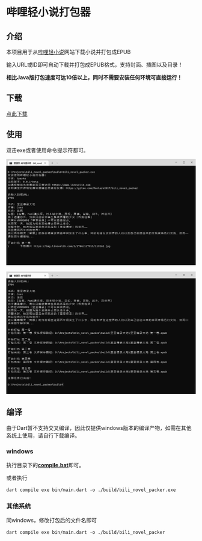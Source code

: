 # 哔哩轻小说打包器

## 介绍

本项目用于从[哔哩轻小说](https://www.linovelib.com)网站下载小说并打包成EPUB

输入URL或ID即可自动下载并打包成EPUB格式，支持封面、插图以及目录！

**相比Java版打包速度可达10倍以上，同时不需要安装任何环境可直接运行！** 

## 下载

[点此下载](https://gitee.com/Montaro2017/bili_novel_packer/releases)

## 使用
双击exe或者使用命令提示符都可。

![01](./images/1.bmp)

![02](./images/2.bmp)

## 编译

由于Dart暂不支持交叉编译，因此仅提供windows版本的编译产物，如需在其他系统上使用，请自行下载编译。

### windows
执行目录下的[**compile.bat**](./compile.bat)即可。

或者执行
```
dart compile exe bin/main.dart -o ./build/bili_novel_packer.exe
```

### 其他系统
同windows，修改打包后的文件名即可
```
dart compile exe bin/main.dart -o ./build/bili_novel_packer
```